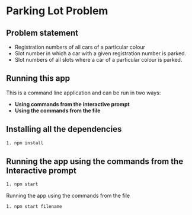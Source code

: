 # Parking Lot Problem

## Problem statement

- Registration numbers of all cars of a particular colour
- Slot number in which a car with a given registration number is parked.
- Slot numbers of all slots where a car of a particular colour is parked.

## Running this app

This is a command line application and can be run in two ways:

- **Using commands from the interactive prompt**
- **Using the commands from the file**

## Installing all the dependencies

```bash
1. npm install
```

## Running the app using the commands from the Interactive prompt

```bash
1. npm start
```

Running the app using the commands from the file

```bash
1. npm start filename
```
